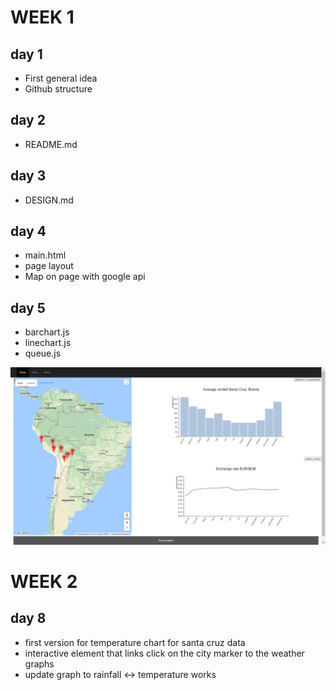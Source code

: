 # WEEK 1
## day 1
- First general idea
- Github structure

## day 2
- README.md

## day 3
- DESIGN.md

## day 4
- main.html
- page layout
- Map on page with google api

## day 5
- barchart.js
- linechart.js
- queue.js

![alt text](Doc/progress_week1.png "progress1")

# WEEK 2
## day 8
- first version for temperature chart for santa cruz data
- interactive element that links click on the city marker to the weather graphs
- update graph to rainfall <-> temperature works
